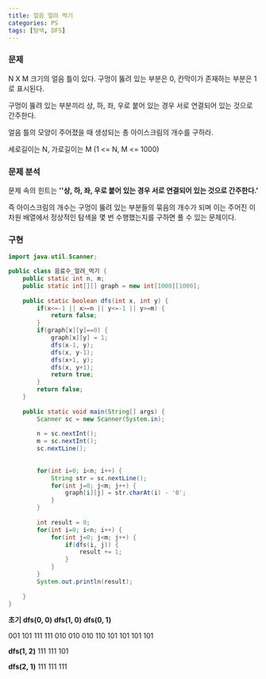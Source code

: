```yaml
---
title: 얼음 얼려 먹기
categories: PS
tags: [탐색, DFS]
---
```




### 문제

N X M 크기의 얼음 틀이 있다. 구멍이 뚫려 있는 부분은 0, 칸막이가 존재하는 부분은 1로 표시된다.

구멍이 뚫려 있는 부분끼리 상, 하, 좌, 우로 붙어 있는 경우 서로 연결되어 있는 것으로 간주한다.

얼음 틀의 모양이 주어졌을 때 생성되는 총 아이스크림의 개수를 구하라.

세로길이는 N, 가로길이는 M (1 <= N, M <= 1000)



### 문제 분석

문제 속의 힌트는 **''상, 하, 좌, 우로 붙어 있는 경우 서로 연결되어 있는 것으로 간주한다.'**

즉 아이스크림의 개수는 구멍이 뚫려 있는 부분들의 묶음의 개수가 되며 이는 주어진 이차원 배열에서 정상적인 탐색을 몇 번 수행했는지를 구하면 풀 수 있는 문제이다.



### 구현

```java
import java.util.Scanner;

public class 음료수_얼려_먹기 {
    public static int n, m;
    public static int[][] graph = new int[1000][1000];
    
    public static boolean dfs(int x, int y) {
        if(x<=-1 || x>=n || y<=-1 || y>=m) {
            return false;
        }
        if(graph[x][y]==0) {
            graph[x][y] = 1;
            dfs(x-1, y);
            dfs(x, y-1);
            dfs(x+1, y);
            dfs(x, y+1);
            return true;
        }
        return false;
    }
    
    public static void main(String[] args) {
        Scanner sc = new Scanner(System.in);
        
        n = sc.nextInt();
        m = sc.nextInt();
        sc.nextLine();
        
        
        for(int i=0; i<n; i++) {
            String str = sc.nextLine();
            for(int j=0; j<m; j++) {
                graph[i][j] = str.charAt(i) - '0';
            }
        }
        
        int result = 0;
        for(int i=0; i<n; i++) {
            for(int j=0; j<m; j++) {
                if(dfs(i, j)) {
                    result += 1;
                }
            }
        }
        System.out.println(result);
        
    }
}
```



**초기** 						**dfs(0, 0)**					**dfs(1, 0)**						**dfs(0, 1)**

001							101							111									111
010							010							010									110
101							101							101									101

**dfs(1, 2)**
111
111
101

**dfs(2, 1)**
111
111
111

